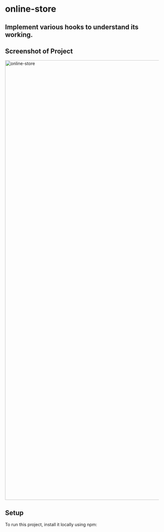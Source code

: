 # online-store

## Implement various hooks to understand its working.

## Screenshot of Project
<img width="1440" alt="online-store" src="https://github.com/sid2261/online-store/assets/84562460/18e0f87c-e0e7-410d-a4b3-cd1a39d0142a">




## Setup
To run this project, install it locally using npm:

